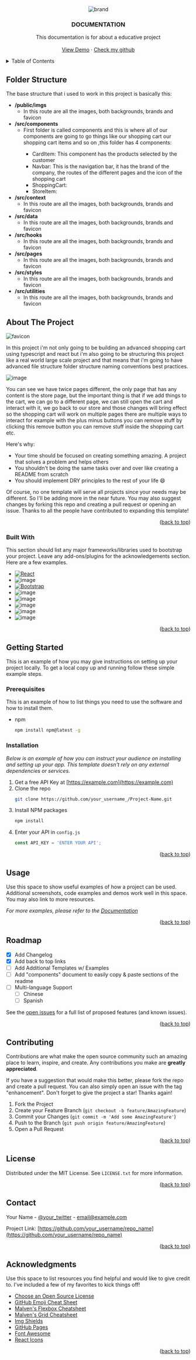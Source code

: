 <a name="readme-top"></a>


<!-- PROJECT LOGO -->
<br />
<div align="center">
  
  ![brand](https://user-images.githubusercontent.com/50422794/210927623-aaef949f-e6f3-4ec6-b87b-59e78da564b8.png)


  <h3 align="center">DOCUMENTATION</h3>

  <p align="center">
    This documentation is for about a educative project
    <br />
    <br />
    <a href="https://shop-drab-seven.vercel.app/">View Demo</a>
    ·
    <a href="https://github.com/bryan0175">Check my github</a>
  </p>
</div>

<!-- TABLE OF CONTENTS -->
<details>
  <summary>Table of Contents</summary>
  <ol>
    <li><a href="#folder-structure">Folder Structure</a></li>
    <li>
      <a href="#about-the-project">About The Project</a>
      <ul>
        <li><a href="#built-with">Built With</a></li>
      </ul>
    </li>
    <li>
      <a href="#getting-started">Getting Started</a>
      <ul>
        <li><a href="#prerequisites">Prerequisites</a></li>
        <li><a href="#installation">Installation</a></li>
      </ul>
    </li>
    <li><a href="#usage">Usage</a></li>
    <li><a href="#roadmap">Roadmap</a></li>
    <li><a href="#contributing">Contributing</a></li>
    <li><a href="#license">License</a></li>
    <li><a href="#contact">Contact</a></li>
    <li><a href="#acknowledgments">Acknowledgments</a></li>
  </ol>
</details>

<!-- Folder Structure -->
## Folder Structure

The base structure that i used to work in this project is basically this:

<ul>
  <li>
    <span><strong>/public/imgs</strong></span>
    <ul>
      <li>In this route are all the images, both backgrounds, brands and favicon</li>
    </ul>
  </li>
 <li>
    <span><strong>/src/components</strong></span>
    <ul>
      <li>First folder is called components and this is where all of our components are going to go things like our shopping cart our shopping cart items and so on ,this folder has 4 components:</li>
      <ul>
        <li>CardItem: This component has the products selected by the customer</li>
        <li>Navbar: This is the navigation bar, it has the brand of the company, the routes of the different pages and the icon of the shopping cart</li>
        <li>ShoppingCart:</li>
        <li>StoreItem:</li>
      </ul>
    </ul>
  </li>
  <li>
    <span><strong>/src/context</strong></span>
    <ul>
      <li>In this route are all the images, both backgrounds, brands and favicon</li>
    </ul>
  </li>
  <li>
    <span><strong>/src/data</strong></span>
    <ul>
      <li>In this route are all the images, both backgrounds, brands and favicon</li>
    </ul>
  </li>
  <li>
    <span><strong>/src/hooks</strong></span>
    <ul>
      <li>In this route are all the images, both backgrounds, brands and favicon</li>
    </ul>
  </li>
  <li>
    <span><strong>/src/pages</strong></span>
    <ul>
      <li>In this route are all the images, both backgrounds, brands and favicon</li>
    </ul>
  </li>
  <li>
    <span><strong>/src/styles</strong></span>
    <ul>
      <li>In this route are all the images, both backgrounds, brands and favicon</li>
    </ul>
  </li>
  <li>
    <span><strong>/src/utilities</strong></span>
    <ul>
      <li>In this route are all the images, both backgrounds, brands and favicon</li>
    </ul>
  </li>
</ul>

<!-- ABOUT THE PROJECT -->
## About The Project

![favicon](https://user-images.githubusercontent.com/50422794/210928339-2496140e-5894-48f2-b29d-fcf5ac950f3b.png)

In this project i'm not only going to be building an advanced shopping cart using typescript and react but i'm also going to be structuring this project like a real world large scale project and that means that i'm going to have advanced file structure folder structure naming conventions best practices.

![image](https://user-images.githubusercontent.com/50422794/211107504-52cb2510-30cf-4080-8111-7a3b26133fc2.png)

You can see we have twice pages different, the only page that has any content is the store page, but the important thing is that if we add things to the cart, we can go to a different page, we can still open the cart and interact with it, we go back to our store and those changes will bring effect so the shopping cart will work on multiple pages there are multiple ways to interact for example with the plus minus buttons you can remove stuff by clicking this remove button you can remove stuff inside the shopping cart etc. 

Here's why:
* Your time should be focused on creating something amazing. A project that solves a problem and helps others
* You shouldn't be doing the same tasks over and over like creating a README from scratch
* You should implement DRY principles to the rest of your life :smile:

Of course, no one template will serve all projects since your needs may be different. So I'll be adding more in the near future. You may also suggest changes by forking this repo and creating a pull request or opening an issue. Thanks to all the people have contributed to expanding this template!

<p align="right">(<a href="#readme-top">back to top</a>)</p>

### Built With

This section should list any major frameworks/libraries used to bootstrap your project. Leave any add-ons/plugins for the acknowledgements section. Here are a few examples.

* <a>[![React][React.js]][React-url]</a>
* <a>![image](https://user-images.githubusercontent.com/50422794/211116164-7b79fadd-869a-43e3-8053-a224f080f9c2.png)</a>
* [![Bootstrap][Bootstrap.com]][Bootstrap-url]
* ![image](https://user-images.githubusercontent.com/50422794/211115885-4109d78c-7874-4286-95df-740a17471561.png)
* ![image](https://user-images.githubusercontent.com/50422794/211116212-ef61c9ba-9787-42f1-917d-b49a15a2d75c.png)
* ![image](https://user-images.githubusercontent.com/50422794/211116261-6cda0e56-0192-4c44-a9ec-7f7f921e1f79.png)
* ![image](https://user-images.githubusercontent.com/50422794/211116300-7c7fbe4b-0b0e-4bb7-9972-ef832ea71bd3.png)
* ![image](https://user-images.githubusercontent.com/50422794/211116083-1ff4eb91-f7a6-47aa-ad14-07370b8caa26.png)


<p align="right">(<a href="#readme-top">back to top</a>)</p>

<!-- GETTING STARTED -->
## Getting Started

This is an example of how you may give instructions on setting up your project locally.
To get a local copy up and running follow these simple example steps.

### Prerequisites

This is an example of how to list things you need to use the software and how to install them.
* npm
  ```sh
  npm install npm@latest -g
  ```

### Installation

_Below is an example of how you can instruct your audience on installing and setting up your app. This template doesn't rely on any external dependencies or services._

1. Get a free API Key at [https://example.com](https://example.com)
2. Clone the repo
   ```sh
   git clone https://github.com/your_username_/Project-Name.git
   ```
3. Install NPM packages
   ```sh
   npm install
   ```
4. Enter your API in `config.js`
   ```js
   const API_KEY = 'ENTER YOUR API';
   ```

<p align="right">(<a href="#readme-top">back to top</a>)</p>



<!-- USAGE EXAMPLES -->
## Usage

Use this space to show useful examples of how a project can be used. Additional screenshots, code examples and demos work well in this space. You may also link to more resources.

_For more examples, please refer to the [Documentation](https://example.com)_

<p align="right">(<a href="#readme-top">back to top</a>)</p>



<!-- ROADMAP -->
## Roadmap

- [x] Add Changelog
- [x] Add back to top links
- [ ] Add Additional Templates w/ Examples
- [ ] Add "components" document to easily copy & paste sections of the readme
- [ ] Multi-language Support
    - [ ] Chinese
    - [ ] Spanish

See the [open issues](https://github.com/othneildrew/Best-README-Template/issues) for a full list of proposed features (and known issues).

<p align="right">(<a href="#readme-top">back to top</a>)</p>



<!-- CONTRIBUTING -->
## Contributing

Contributions are what make the open source community such an amazing place to learn, inspire, and create. Any contributions you make are **greatly appreciated**.

If you have a suggestion that would make this better, please fork the repo and create a pull request. You can also simply open an issue with the tag "enhancement".
Don't forget to give the project a star! Thanks again!

1. Fork the Project
2. Create your Feature Branch (`git checkout -b feature/AmazingFeature`)
3. Commit your Changes (`git commit -m 'Add some AmazingFeature'`)
4. Push to the Branch (`git push origin feature/AmazingFeature`)
5. Open a Pull Request

<p align="right">(<a href="#readme-top">back to top</a>)</p>



<!-- LICENSE -->
## License

Distributed under the MIT License. See `LICENSE.txt` for more information.

<p align="right">(<a href="#readme-top">back to top</a>)</p>



<!-- CONTACT -->
## Contact

Your Name - [@your_twitter](https://twitter.com/your_username) - email@example.com

Project Link: [https://github.com/your_username/repo_name](https://github.com/your_username/repo_name)

<p align="right">(<a href="#readme-top">back to top</a>)</p>



<!-- ACKNOWLEDGMENTS -->
## Acknowledgments

Use this space to list resources you find helpful and would like to give credit to. I've included a few of my favorites to kick things off!

* [Choose an Open Source License](https://choosealicense.com)
* [GitHub Emoji Cheat Sheet](https://www.webpagefx.com/tools/emoji-cheat-sheet)
* [Malven's Flexbox Cheatsheet](https://flexbox.malven.co/)
* [Malven's Grid Cheatsheet](https://grid.malven.co/)
* [Img Shields](https://shields.io)
* [GitHub Pages](https://pages.github.com)
* [Font Awesome](https://fontawesome.com)
* [React Icons](https://react-icons.github.io/react-icons/search)

<p align="right">(<a href="#readme-top">back to top</a>)</p>



<!-- MARKDOWN LINKS & IMAGES -->
<!-- https://www.markdownguide.org/basic-syntax/#reference-style-links -->
[contributors-shield]: https://img.shields.io/github/contributors/othneildrew/Best-README-Template.svg?style=for-the-badge
[contributors-url]: https://github.com/othneildrew/Best-README-Template/graphs/contributors
[forks-shield]: https://img.shields.io/github/forks/othneildrew/Best-README-Template.svg?style=for-the-badge
[forks-url]: https://github.com/othneildrew/Best-README-Template/network/members
[stars-shield]: https://img.shields.io/github/stars/othneildrew/Best-README-Template.svg?style=for-the-badge
[stars-url]: https://github.com/othneildrew/Best-README-Template/stargazers
[issues-shield]: https://img.shields.io/github/issues/othneildrew/Best-README-Template.svg?style=for-the-badge
[issues-url]: https://github.com/othneildrew/Best-README-Template/issues
[license-shield]: https://img.shields.io/github/license/othneildrew/Best-README-Template.svg?style=for-the-badge
[license-url]: https://github.com/othneildrew/Best-README-Template/blob/master/LICENSE.txt
[linkedin-shield]: https://img.shields.io/badge/-LinkedIn-black.svg?style=for-the-badge&logo=linkedin&colorB=555
[linkedin-url]: https://linkedin.com/in/othneildrew
[product-screenshot]: images/screenshot.png
[Next.js]: https://img.shields.io/badge/next.js-000000?style=for-the-badge&logo=nextdotjs&logoColor=white
[Next-url]: https://nextjs.org/
[React.js]: https://img.shields.io/badge/React-20232A?style=for-the-badge&logo=react&logoColor=61DAFB
[React-url]: https://reactjs.org/
[Vue.js]: https://img.shields.io/badge/Vue.js-35495E?style=for-the-badge&logo=vuedotjs&logoColor=4FC08D
[Vue-url]: https://vuejs.org/
[Angular.io]: https://img.shields.io/badge/Angular-DD0031?style=for-the-badge&logo=angular&logoColor=white
[Angular-url]: https://angular.io/
[Svelte.dev]: https://img.shields.io/badge/Svelte-4A4A55?style=for-the-badge&logo=svelte&logoColor=FF3E00
[Svelte-url]: https://svelte.dev/
[Laravel.com]: https://img.shields.io/badge/Laravel-FF2D20?style=for-the-badge&logo=laravel&logoColor=white
[Laravel-url]: https://laravel.com
[Bootstrap.com]: https://img.shields.io/badge/Bootstrap-563D7C?style=for-the-badge&logo=bootstrap&logoColor=white
[Bootstrap-url]: https://getbootstrap.com
[JQuery.com]: https://img.shields.io/badge/jQuery-0769AD?style=for-the-badge&logo=jquery&logoColor=white
[JQuery-url]: https://jquery.com 
